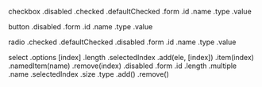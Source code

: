 checkbox
  .disabled
  .checked
  .defaultChecked
  .form
    .id
  .name
  .type
  .value

button
  .disabled
  .form
    .id
  .name
  .type
  .value

radio
  .checked
  .defaultChecked
  .disabled
  .form
    .id
  .name
  .type
  .value

select
  .options
    [index]
    .length
    .selectedIndex
    .add(ele, [index])
    .item(index)
    .namedItem(name)
    .remove(index)
  .disabled
  .form
    .id
  .length
  .multiple
  .name
  .selectedIndex
  .size
  .type
  .add()
  .remove()
